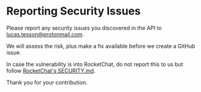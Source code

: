 # Reporting Security Issues

Please report any security issues you discovered in the API to lucas.tesson@protonmail.com.

We will assess the risk, plus make a fix available before we create a GitHub issue.

In case the vulnerability is into RocketChat, do not report this to us but follow [RocketChat's SECURITY.md](https://github.com/RocketChat/Rocket.Chat/blob/develop/SECURITY.md).

Thank you for your contribution.

